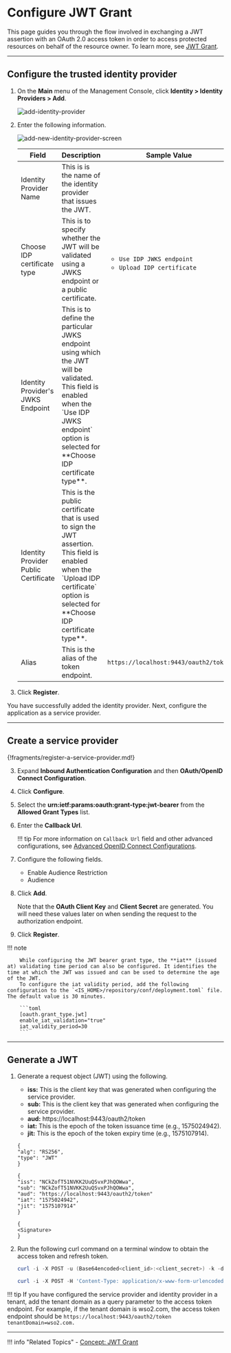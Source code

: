 # Configure JWT Grant

This page guides you through the flow involved in exchanging a JWT assertion with an OAuth 2.0 access token in order to access protected resources on behalf of the resource owner. To learn more, see [JWT Grant](../../../references/concepts/authorization/jwt-bearer-grant-type).

----

## Configure the trusted identity provider

1.	On the **Main** menu of the Management Console, click **Identity > Identity Providers > Add**. 

	![add-identity-provider](../../../assets/img/fragments/add-identity-provider.png)

2.	Enter the following information.

    ![add-new-identity-provider-screen](../../../assets/img/fragments/add-new-identity-provider-screen.png)
	
	<table>
		<thead>
			<tr>
				<th>Field</th>
				<th>Description</th>
				<th>Sample Value</th>
			</tr>
		</thead>
		<tbody>
			<tr>
				<td>Identity Provider Name</td>
				<td>This is is the name of the identity provider that issues the JWT.</td>
				<td></td>
			</tr>
			<tr>
				<td>Choose IDP certificate type</td>
				<td>This is to specify whether the JWT will be validated using a JWKS endpoint or a public certificate.</td>
				<td>
					<ul>
						<li><code>Use IDP JWKS endpoint</code></li>
						<li><code>Upload IDP certificate</code></li>
					</ul>
				</td>
			</tr>
			<tr>
				<td>Identity Provider's JWKS Endpoint</td>
				<td>This is to define the particular JWKS endpoint using which the JWT will be validated. <br> This field is enabled when the `Use IDP JWKS endpoint` option is selected for **Choose IDP certificate type**.</td>
				<td></td>
			</tr>
			<tr>
				<td>Identity Provider Public Certificate</td>
				<td>This is the public certificate that is used to sign the JWT assertion.  <br> This field is enabled when the `Upload IDP certificate` option is selected for **Choose IDP certificate type**.</td>
				<td></td>
			</tr>
			<tr>
				<td>Alias</td>
				<td>This is the alias of the token endpoint.</td>
				<td><code>https://localhost:9443/oauth2/token</code></td>
			</tr>
		</tbody>
	</table>	
	
3.	Click **Register**.

You have successfully added the identity provider. Next, configure the application as a service provider.

----

## Create a service provider

{!fragments/register-a-service-provider.md!}

3. Expand **Inbound Authentication Configuration** and then **OAuth/OpenID Connect Configuration**. 

4. Click **Configure**.   

5. Select the **urn:ietf:params:oauth:grant-type:jwt-bearer** from the **Allowed Grant Types** list.
        
6. Enter the **Callback Url**.

    !!! tip
        For more information on `Callback Url` field and other advanced configurations, see [Advanced OpenID Connect Configurations](../../../guides/login/oauth-app-config-advanced).
        
7.  Configure the following fields.

    - Enable Audience Restriction
    - Audience

8. Click **Add**. 

    Note that the **OAuth Client Key** and **Client Secret** are generated. You will need these values later on when sending the request to the authorization endpoint.

8.  Click **Register**.

!!! note

		While configuring the JWT bearer grant type, the **iat** (issued at) validating time period can also be configured. It identifies the time at which the JWT was issued and can be used to determine the age of the JWT.
		To configure the iat validity period, add the following configuration to the `<IS_HOME>/repository/conf/deployment.toml` file. The default value is 30 minutes. 
		
		```toml
		[oauth.grant_type.jwt]
		enable_iat_validation="true"
		iat_validity_period=30
		```

----

## Generate a JWT

1. Generate a request object (JWT) using the following. 

    - **iss:** This is the client key that was generated when configuring the service provider.
    - **sub:** This is the client key that was generated when configuring the service provider.
    - **aud:** https://localhost:9443/oauth2/token
    - **iat:** This is the epoch of the token issuance time (e.g., 1575024942).
    - **jit:** This is the epoch of the token expiry time (e.g., 1575107914).

    ```tab="Example"
    {
    "alg": "RS256",
    "type": "JWT"
    }

    {
    "iss": "NCkZofT51NVKK2UuQSvxPJhQOWwa",
    "sub": "NCkZofT51NVKK2UuQSvxPJhQOWwa", 
    "aud": "https://localhost:9443/oauth2/token"
    "iat": "1575024942",
    "jit": "1575107914"
    }

    {
    <Signature>
    }
    ```

2. Run the following curl command on a terminal window to obtain the access token and refresh token.

	``` powershell tab="Request Format"
	curl -i -X POST -u (Base64encoded<client_id>:<client_secret>) -k -d 'grant_type=urn:ietf:params:oauth:grant-type:jwt-bearer&assertion=<jwt_token>' -H 'Content-Type: application/x-www-form-urlencoded' <token_endpoint>
	``` 

	``` powershell tab="Sample Request"
	curl -i -X POST -H 'Content-Type: application/x-www-form-urlencoded' -u bBhEoE2wIpU1zB8HA3GfvZz8xxAa:RKgXUC3pTRQg9xPpNwyuTPGtnSQa -k -d 'grant_type=urn:ietf:params:oauth:grant-type:jwt-bearer&assertion=eyJhbGciOiJSUzI1NiJ9.eyJleHAiOjE0NTgxNjY5ODUsInN1YiI6ImFkbWluIiwibmJmIjoxNDU4MTA2OTg1LCJhdWQiOlsiaHR0cHM6XC9cL2xvY2FsaG9zdDo5NDQzXC9vYXV0aDJcL3Rva2VuIiwid3NvMi1JUyJdLCJpc3MiOiJqd3RJRFAiLCJqdGkiOiJUb2tlbjU2NzU2IiwiaWF0IjoxNDU4MTA2OTg1fQ.ZcxdoTVEsWoil80ne42QzmsfelMWyjRZJEjUK1c2vMZJjjtrZnsWExyCA5tN6iXYFAXC_7rkFuuNSgOlBi51MNLPZw3WcgGI52j6apGEW92V2tib9zRRWOeLQLAdo8ae8KzLp7kuKZ2XunfQ2WYU9TvvLDm_vp5ruuYz3ZZrJOc' https://localhost:9443/oauth2/token 
	```

!!! tip
    If you have configured the service provider and identity provider in a tenant, add the tenant domain as a query parameter to the access token endpoint. For example, if the tenant domain is wso2.com, the access token endpoint should be `https://localhost:9443/oauth2/token tenantDomain=wso2.com.`

---

!!! info "Related Topics"
    - [Concept: JWT Grant](../../../references/concepts/authorization/jwt-bearer-grant-type)
    
